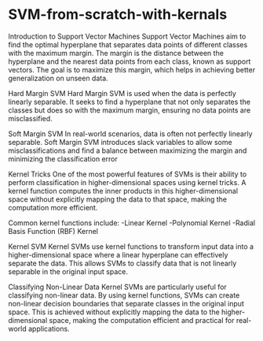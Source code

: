 # SVM-from-scratch-with-kernals
Introduction to Support Vector Machines
Support Vector Machines aim to find the optimal hyperplane that separates data points of different classes with the maximum margin. The margin is the distance between the hyperplane and the nearest data points from each class, known as support vectors. The goal is to maximize this margin, which helps in achieving better generalization on unseen data.

Hard Margin SVM
Hard Margin SVM is used when the data is perfectly linearly separable. It seeks to find a hyperplane that not only separates the classes but does so with the maximum margin, ensuring no data points are misclassified. 

Soft Margin SVM
In real-world scenarios, data is often not perfectly linearly separable. Soft Margin SVM introduces slack variables to allow some misclassifications and find a balance between maximizing the margin and minimizing the classification error

Kernel Tricks
One of the most powerful features of SVMs is their ability to perform classification in higher-dimensional spaces using kernel tricks. A kernel function computes the inner products in this higher-dimensional space without explicitly mapping the data to that space, making the computation more efficient.

Common kernel functions include:
-Linear Kernel
-Polynomial Kernel
-Radial Basis Function (RBF) Kernel

Kernel SVM
Kernel SVMs use kernel functions to transform input data into a higher-dimensional space where a linear hyperplane can effectively separate the data. This allows SVMs to classify data that is not linearly separable in the original input space.

Classifying Non-Linear Data
Kernel SVMs are particularly useful for classifying non-linear data. By using kernel functions, SVMs can create non-linear decision boundaries that separate classes in the original input space. This is achieved without explicitly mapping the data to the higher-dimensional space, making the computation efficient and practical for real-world applications.
